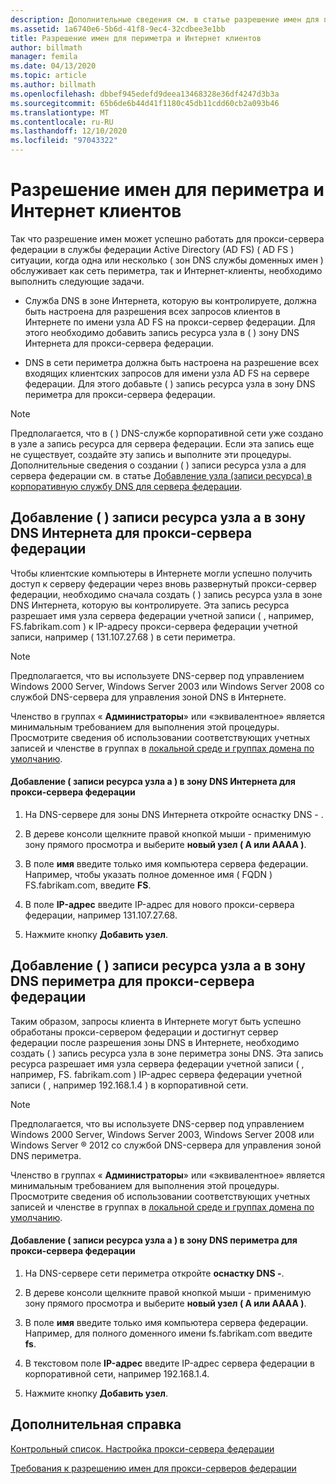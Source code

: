 ```yaml
---
description: Дополнительные сведения см. в статье разрешение имен для периметра и Интернет клиентов.
ms.assetid: 1a6740e6-5b6d-41f8-9ec4-32cdbee3e1bb
title: Разрешение имен для периметра и Интернет клиентов
author: billmath
manager: femila
ms.date: 04/13/2020
ms.topic: article
ms.author: billmath
ms.openlocfilehash: dbbef945edefd9deea13468328e36df4247d3b3a
ms.sourcegitcommit: 65b6de6b44d41f1180c45db11cdd60cb2a093b46
ms.translationtype: MT
ms.contentlocale: ru-RU
ms.lasthandoff: 12/10/2020
ms.locfileid: "97043322"
---
```

# <a name="name-resolution-for-perimeter-and-internet-clients"></a>Разрешение имен для периметра и Интернет клиентов


Так что разрешение имен может успешно работать для прокси-сервера федерации в службы федерации Active Directory (AD FS) \( AD FS \) ситуации, когда одна или несколько \( зон DNS службы доменных имен \) обслуживает как сеть периметра, так и Интернет-клиенты, необходимо выполнить следующие задачи.

-   Служба DNS в зоне Интернета, которую вы контролируете, должна быть настроена для разрешения всех запросов клиентов в Интернете по имени узла AD FS на прокси-сервер федерации. Для этого необходимо добавить запись ресурса узла в \( \) зону DNS Интернета для прокси-сервера федерации.

-   DNS в сети периметра должна быть настроена на разрешение всех входящих клиентских запросов для имени узла AD FS на сервере федерации. Для этого добавьте \( \) запись ресурса узла в зону DNS периметра для прокси-сервера федерации.

> [!NOTE]
> Предполагается, что в \( \) DNS-службе корпоративной сети уже создано в узле a запись ресурса для сервера федерации. Если эта запись еще не существует, создайте эту запись и выполните эти процедуры. Дополнительные сведения о создании \( \) записи ресурса узла a для сервера федерации см. в статье [Добавление узла &#40;записи ресурса&#41; в корпоративную службу DNS для сервера федерации](Add-a-Host--A--Resource-Record-to-Corporate-DNS-for-a-Federation-Server.md).

## <a name="add-a-host-a-resource-record-to-the-internet-dns-zone-for-a-federation-server-proxy"></a>Добавление \( \) записи ресурса узла a в зону DNS Интернета для прокси-сервера федерации
Чтобы клиентские компьютеры в Интернете могли успешно получить доступ к серверу федерации через вновь развернутый прокси-сервер федерации, необходимо сначала создать \( \) запись ресурса узла в зоне DNS Интернета, которую вы контролируете. Эта запись ресурса разрешает имя узла сервера федерации учетной записи \( , например, FS.fabrikam.com \) к IP-адресу прокси-сервера федерации учетной записи, например \( 131.107.27.68 \) в сети периметра.

> [!NOTE]
> Предполагается, что вы используете DNS-сервер под управлением Windows 2000 Server, Windows Server 2003 или Windows Server 2008 со службой DNS-сервера для управления зоной DNS в Интернете.

Членство в группах « **Администраторы**» или «эквивалентное» является минимальным требованием для выполнения этой процедуры.  Просмотрите сведения об использовании соответствующих учетных записей и членстве в группах в [локальной среде и группах домена по умолчанию](https://go.microsoft.com/fwlink/?LinkId=83477).

#### <a name="to-add-a-host-a-resource-record-to-the-internet-dns-zone-for-a-federation-server-proxy"></a>Добавление \( записи ресурса узла a \) в зону DNS Интернета для прокси-сервера федерации

1.  На DNS-сервере для зоны DNS Интернета откройте оснастку DNS \- .

2.  В дереве консоли щелкните правой кнопкой мыши \- применимую зону прямого просмотра и выберите **новый узел \( A или AAAA \)**.

3.  В поле **имя** введите только имя компьютера сервера федерации. Например, чтобы указать полное доменное имя \( FQDN \) FS.fabrikam.com, введите **FS**.

4.  В поле **IP-адрес** введите IP-адрес для нового прокси-сервера федерации, например 131.107.27.68.

5.  Нажмите кнопку **Добавить узел**.

## <a name="add-a-host-a-resource-record-to-the-perimeter-dns-zone-for-a-federation-server-proxy"></a>Добавление \( \) записи ресурса узла a в зону DNS периметра для прокси-сервера федерации
Таким образом, запросы клиента в Интернете могут быть успешно обработаны прокси-сервером федерации и достигнут сервер федерации после разрешения зоны DNS в Интернете, необходимо создать \( \) запись ресурса узла в зоне периметра зоны DNS. Эта запись ресурса разрешает имя узла сервера федерации учетной записи \( , например, FS. fabrikam.com \) IP-адрес сервера федерации учетной записи \( , например 192.168.1.4 \) в корпоративной сети.

> [!NOTE]
> Предполагается, что вы используете DNS-сервер под управлением Windows 2000 Server, Windows Server 2003, Windows Server 2008 или Windows Server &reg; 2012 со службой DNS-сервера для управления зоной DNS периметра.

Членство в группах « **Администраторы**» или «эквивалентное» является минимальным требованием для выполнения этой процедуры.  Просмотрите сведения об использовании соответствующих учетных записей и членстве в группах в [локальной среде и группах домена по умолчанию](https://go.microsoft.com/fwlink/?LinkId=83477).

#### <a name="to-add-a-host-a-resource-record-to-the-perimeter-dns-zone-for-a-federation-server-proxy"></a>Добавление \( записи ресурса узла a \) в зону DNS периметра для прокси-сервера федерации

1.  На DNS-сервере сети периметра откройте **оснастку DNS \-**.

2.  В дереве консоли щелкните правой кнопкой мыши \- применимую зону прямого просмотра и выберите **новый узел \( A или AAAA \)**.

3.  В поле **имя** введите только имя компьютера сервера федерации. Например, для полного доменного имени fs.fabrikam.com введите **fs**.

4.  В текстовом поле **IP-адрес** введите IP-адрес сервера федерации в корпоративной сети, например 192.168.1.4.

5.  Нажмите кнопку **Добавить узел**.

## <a name="additional-references"></a>Дополнительная справка
[Контрольный список. Настройка прокси-сервера федерации](Checklist--Setting-Up-a-Federation-Server-Proxy.md)

[Требования к разрешению имен для прокси-серверов федерации](/previous-versions/windows/it-pro/windows-server-2012-R2-and-2012/dd807055(v=ws.11))

